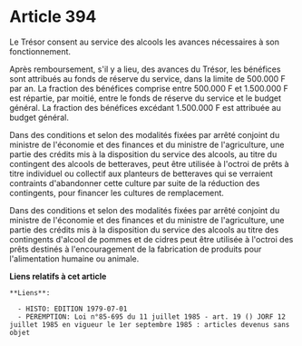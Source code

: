 # Article 394

Le Trésor consent au service des alcools les avances nécessaires à son fonctionnement.

Après remboursement, s'il y a lieu, des avances du Trésor, les bénéfices sont attribués au fonds de réserve du service, dans
la limite de 500.000 F par an. La fraction des bénéfices comprise entre 500.000 F et 1.500.000 F est répartie, par moitié,
entre le fonds de réserve du service et le budget général. La fraction des bénéfices excédant 1.500.000 F est attribuée au
budget général.

Dans des conditions et selon des modalités fixées par arrêté conjoint du ministre de l'économie et des finances et du
ministre de l'agriculture, une partie des crédits mis à la disposition du service des alcools, au titre du contingent des
alcools de betteraves, peut être utilisée à l'octroi de prêts à titre individuel ou collectif aux planteurs de betteraves qui
se verraient contraints d'abandonner cette culture par suite de la réduction des contingents, pour financer les cultures de
remplacement.

Dans des conditions et selon des modalités fixées par arrêté conjoint du ministre de l'économie et des finances et du
ministre de l'agriculture, une partie des crédits mis à la disposition du service des alcools au titre des contingents
d'alcool de pommes et de cidres peut être utilisée à l'octroi des prêts destinés à l'encouragement de la fabrication de
produits pour l'alimentation humaine ou animale.

**Liens relatifs à cet article**

	**Liens**:

	  - HISTO: EDITION 1979-07-01
	  - PEREMPTION: Loi n°85-695 du 11 juillet 1985 - art. 19 () JORF 12 juillet 1985 en vigueur le 1er septembre 1985 : articles devenus sans objet

